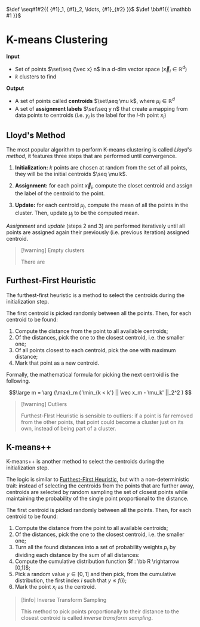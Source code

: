 $\def \seq#1#2{{ {#1}_1, {#1}_2, \ldots, {#1}_{#2} }}$
$\def \bb#1{{ \mathbb #1 }}$

# K-means Clustering

**Input**

- Set of points $\set\seq {\vec x} n$ in a d-dim vector space ($\vec x_i \in \mathbb R^d$)
- $k$ clusters to find

**Output**

- A set of points called **centroids** $\set\seq \mu k$, where $\mu_i \in \mathbb R^d$
- A set of **assignment labels** $\set\seq y n$ that create a mapping from data points to centroids (i.e. $y_i$ is the label for the $i$-th point $x_i$)

## Lloyd's Method

The most popular algorithm to perform K-means clustering is called *Lloyd's method*, it features three steps that are performed until convergence.

1. **Initialization:** $k$ points are chosen at random from the set of all points, they will be the initial centroids $\seq \mu k$.

2. **Assignment:** for each point $\vec x_i$, compute the closet centroid and assign the label of the centroid to the point.

3. **Update:** for each centroid $\mu_j$, compute the mean of all the points in the cluster. Then, update $\mu_j$ to be the computed mean.

*Assignment* and *update* (steps 2 and 3) are performed iteratively until all points are assigned again their previously (i.e. previous iteration) assigned centroid.

> [!warning] Empty clusters
> 
> There are 


## Furthest-First Heuristic

The furthest-first heuristic is a method to select the centroids during the initialization step.

The first centroid is picked randomly between all the points. Then, for each centroid to be found:

1. Compute the distance from the point to all available centroids;
2. Of the distances, pick the one to the closest centroid, i.e. the smaller one;
3. Of all points closest to each centroid, pick the one with maximum distance;
4. Mark that point as a new centroid.

Formally, the mathematical formula for picking the next centroid is the following.

$$\large
	m = \arg {\max}_m (
		\min_{k < k'} || \vec x_m - \mu_k' ||_2^2
	)
$$

> [!warning] Outliers
> 
> Furthest-FIrst Heuristic is sensible to outliers: if a point is far removed from the other points, that point could become a cluster just on its own, instead of being part of a cluster.

## K-means++

K-means++ is another method to select the centroids during the initialization step.

The logic is similar to [Furthest-First Heuristic](#Furthest-First%20Heuristic), but with a non-deterministic trait: instead of selecting the centroids from the points that are further away, centroids are selected by random sampling the set of closest points while maintaining the probability of the single point proportional to the distance.

The first centroid is picked randomly between all the points. Then, for each centroid to be found:

1. Compute the distance from the point to all available centroids;
2. Of the distances, pick the one to the closest centroid, i.e. the smaller one;
3. Turn all the found distances into a set of probability weights $p_i$ by dividing each distance by the sum of all distances:
4. Compute the cumulative distribution function $f : \bb R \rightarrow [0,1]$;
5. Pick a random value $y \in [0,1]$ and then pick, from the cumulative distribution, the first index $i$ such that $y \le f(i)$;
6. Mark the point $x_i$ as the centroid.

> [!info] Inverse Transform Sampling
> 
> This method to pick points proportionally to their distance to the closest centroid is called *inverse transform sampling*.
